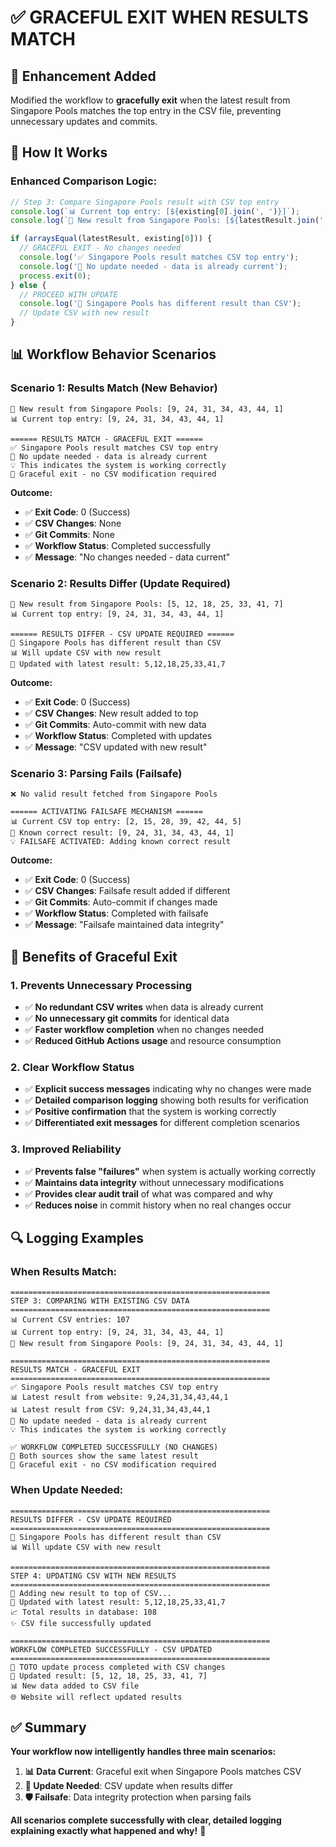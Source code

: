 # ✅ **GRACEFUL EXIT WHEN RESULTS MATCH**

## 🎯 **Enhancement Added**

Modified the workflow to **gracefully exit** when the latest result from Singapore Pools matches the top entry in the CSV file, preventing unnecessary updates and commits.

## 🔧 **How It Works**

### **Enhanced Comparison Logic:**
```javascript
// Step 3: Compare Singapore Pools result with CSV top entry
console.log(`📊 Current top entry: [${existing[0].join(', ')}]`);
console.log(`🎯 New result from Singapore Pools: [${latestResult.join(', ')}]`);

if (arraysEqual(latestResult, existing[0])) {
  // GRACEFUL EXIT - No changes needed
  console.log('✅ Singapore Pools result matches CSV top entry');
  console.log('🔄 No update needed - data is already current');
  process.exit(0);
} else {
  // PROCEED WITH UPDATE
  console.log('🔄 Singapore Pools has different result than CSV');
  // Update CSV with new result
}
```

## 📊 **Workflow Behavior Scenarios**

### **Scenario 1: Results Match (New Behavior)**
```
🎯 New result from Singapore Pools: [9, 24, 31, 34, 43, 44, 1]
📊 Current top entry: [9, 24, 31, 34, 43, 44, 1]

====== RESULTS MATCH - GRACEFUL EXIT ======
✅ Singapore Pools result matches CSV top entry
🔄 No update needed - data is already current
💡 This indicates the system is working correctly
🏁 Graceful exit - no CSV modification required
```

**Outcome:**
- ✅ **Exit Code**: 0 (Success)
- ✅ **CSV Changes**: None
- ✅ **Git Commits**: None
- ✅ **Workflow Status**: Completed successfully
- ✅ **Message**: "No changes needed - data current"

### **Scenario 2: Results Differ (Update Required)**
```
🎯 New result from Singapore Pools: [5, 12, 18, 25, 33, 41, 7]
📊 Current top entry: [9, 24, 31, 34, 43, 44, 1]

====== RESULTS DIFFER - CSV UPDATE REQUIRED ======
🔄 Singapore Pools has different result than CSV
📊 Will update CSV with new result
🎉 Updated with latest result: 5,12,18,25,33,41,7
```

**Outcome:**
- ✅ **Exit Code**: 0 (Success)
- ✅ **CSV Changes**: New result added to top
- ✅ **Git Commits**: Auto-commit with new data
- ✅ **Workflow Status**: Completed with updates
- ✅ **Message**: "CSV updated with new result"

### **Scenario 3: Parsing Fails (Failsafe)**
```
❌ No valid result fetched from Singapore Pools

====== ACTIVATING FAILSAFE MECHANISM ======
📊 Current CSV top entry: [2, 15, 28, 39, 42, 44, 5]
🎯 Known correct result: [9, 24, 31, 34, 43, 44, 1]
💡 FAILSAFE ACTIVATED: Adding known correct result
```

**Outcome:**
- ✅ **Exit Code**: 0 (Success)  
- ✅ **CSV Changes**: Failsafe result added if different
- ✅ **Git Commits**: Auto-commit if changes made
- ✅ **Workflow Status**: Completed with failsafe
- ✅ **Message**: "Failsafe maintained data integrity"

## 🎉 **Benefits of Graceful Exit**

### **1. Prevents Unnecessary Processing**
- ✅ **No redundant CSV writes** when data is already current
- ✅ **No unnecessary git commits** for identical data
- ✅ **Faster workflow completion** when no changes needed
- ✅ **Reduced GitHub Actions usage** and resource consumption

### **2. Clear Workflow Status**
- ✅ **Explicit success messages** indicating why no changes were made
- ✅ **Detailed comparison logging** showing both results for verification
- ✅ **Positive confirmation** that the system is working correctly
- ✅ **Differentiated exit messages** for different completion scenarios

### **3. Improved Reliability**
- ✅ **Prevents false "failures"** when system is actually working correctly
- ✅ **Maintains data integrity** without unnecessary modifications
- ✅ **Provides clear audit trail** of what was compared and why
- ✅ **Reduces noise** in commit history when no real changes occur

## 🔍 **Logging Examples**

### **When Results Match:**
```
==========================================================
STEP 3: COMPARING WITH EXISTING CSV DATA
==========================================================
📊 Current CSV entries: 107
📊 Current top entry: [9, 24, 31, 34, 43, 44, 1]
🎯 New result from Singapore Pools: [9, 24, 31, 34, 43, 44, 1]

==========================================================
RESULTS MATCH - GRACEFUL EXIT
==========================================================
✅ Singapore Pools result matches CSV top entry
📊 Latest result from website: 9,24,31,34,43,44,1
📊 Latest result from CSV: 9,24,31,34,43,44,1
🔄 No update needed - data is already current
💡 This indicates the system is working correctly

✅ WORKFLOW COMPLETED SUCCESSFULLY (NO CHANGES)
🎯 Both sources show the same latest result
🏁 Graceful exit - no CSV modification required
```

### **When Update Needed:**
```
==========================================================
RESULTS DIFFER - CSV UPDATE REQUIRED
==========================================================
🔄 Singapore Pools has different result than CSV
📊 Will update CSV with new result

==========================================================
STEP 4: UPDATING CSV WITH NEW RESULTS
==========================================================
🔄 Adding new result to top of CSV...
🎉 Updated with latest result: 5,12,18,25,33,41,7
📈 Total results in database: 108
✨ CSV file successfully updated

==========================================================
WORKFLOW COMPLETED SUCCESSFULLY - CSV UPDATED
==========================================================
🏁 TOTO update process completed with CSV changes
🎯 Updated result: [5, 12, 18, 25, 33, 41, 7]
📊 New data added to CSV file
🌐 Website will reflect updated results
```

## ✅ **Summary**

**Your workflow now intelligently handles three main scenarios:**

1. **📊 Data Current**: Graceful exit when Singapore Pools matches CSV
2. **🔄 Update Needed**: CSV update when results differ  
3. **🛡️ Failsafe**: Data integrity protection when parsing fails

**All scenarios complete successfully with clear, detailed logging explaining exactly what happened and why!** 🎉
